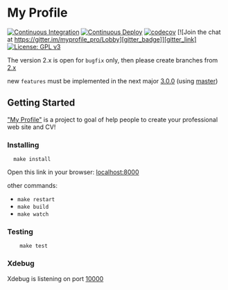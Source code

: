 # My Profile

[![Continuous Integration][ci_badge]][ci_link]
[![Continuous Deploy][cd_badge]][cd_link]
[![codecov][test_badge]][test_link]
[![Join the chat at https://gitter.im/myprofile_pro/Lobby][gitter_badge]][gitter_link] 
[![License: GPL v3][licence_badge]][licence_link]

The version 2.x is open for `bugfix` only, then please create branches from [2.x](https://github.com/eerison/myprofile/tree/2.x)

new `features` must be implemented in the next major [3.0.0](https://github.com/eerison/myprofile/milestone/2) (using [master](https://github.com/eerison/myprofile/tree/master)) 

## Getting Started

  ["My Profile"](https://www.myprofile.pro/) is a project to goal of help people to create your professional web site and CV!
  
### Installing

  ```
    make install
  ```

Open this link in your browser: [localhost:8000](http://localhost:8000)
  
  other commands:
   - `make restart`
   - `make build`
   - `make watch`
  
  
### Testing

```
    make test
```

### Xdebug


Xdebug is listening on port [10000](.docker/common.env)
  
[ci_badge]: https://github.com/eerison/myprofile/actions/workflows/continuous_integration.yml/badge.svg?branch=master
[ci_link]: https://github.com/eerison/myprofile/actions/workflows/continuous_integration.yml?query=workflow%3AContinuous+Integration
[cd_badge]: https://github.com/eerison/myprofile/actions/workflows/continuous_deploy.yml/badge.svg
[cd_link]: https://github.com/eerison/myprofile/actions/workflows/continuous_deploy.yml?query=workflow%3AContinuous+Deploy
[test_badge]: https://codecov.io/gh/eerison/myprofile/branch/master/graph/badge.svg?token=ZIW9RTWH1B
[test_link]: https://codecov.io/gh/eerison/myprofile
[gitter_badge]: https://badges.gitter.im/Join%20Chat.svg
[gitter_link]: https://gitter.im/myprofile_pro/Lobby?utm_source=badge&utm_medium=badge&utm_campaign=pr-badge&utm_content=badge
[licence_badge]: https://img.shields.io/badge/License-GPLv3-blue.svg
[licence_link]: https://github.com/eerison/myprofile/blob/master/LICENSE

